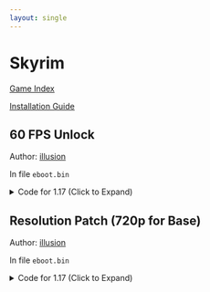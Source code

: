 ```yaml
---
layout: single
---
```


# Skyrim

[Game Index](/patch/#ps4)

[Installation Guide](/install-instructions/)

## 60 FPS Unlock

Author: [illusion](https://twitter.com/illusion0002)

In file `eboot.bin`

<details>
<summary>Code for 1.17 (Click to Expand)</summary>

{% highlight yml %}
- game: "Skyrim"
  app_ver: "01.17"
  patch_ver: "1.0"
  name: "60 FPS Unlock"
  author: "illusion"
  note:
  arch: generic_orbis
  enabled: False # Todo: move this to a separate file
  patch_list:
        - [ bytes, 0xFA7A55, "01 00 00 00" ]
{% endhighlight %}

</details>

## Resolution Patch (720p for Base)

Author: [illusion](https://twitter.com/illusion0002)

In file `eboot.bin`

<details>
<summary>Code for 1.17 (Click to Expand)</summary>

{% highlight yml %}
- game: "Skyrim"
  app_ver: "01.17"
  patch_ver: "1.0"
  name: "Resolution Patch (720p for Base)"
  author: "illusion"
  note:
  arch: generic_orbis
  enabled: False # Todo: move this to a separate file
  patch_list:
        # Base
        # 1920x1080 -> 1280x720
        - [ bytes, 0x126D5AB, "00 05 00 00 D0 02 00 00" ]
        # Neo // untested!
        # 3840x2160
        # 0x6A6A78
        # 0x6A6A82
        # 3520x1980
        # 0x6A6A7D
        # 0x6A6A8B
{% endhighlight %}

</details>
